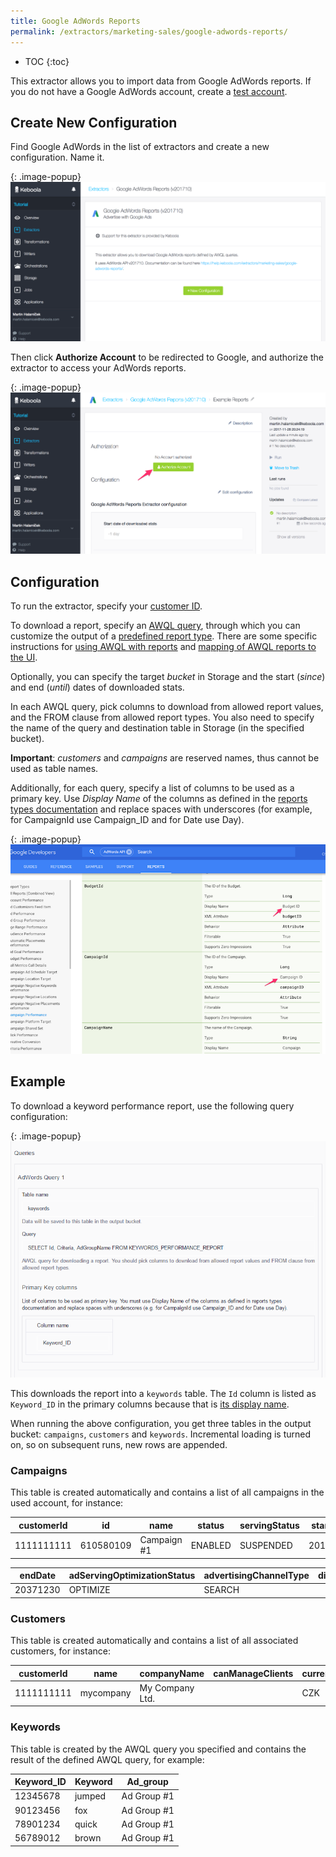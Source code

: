 ```yaml
---
title: Google AdWords Reports
permalink: /extractors/marketing-sales/google-adwords-reports/
---
```


* TOC
{:toc}

This extractor allows you to import data from Google AdWords reports.
If you do not have a Google AdWords account, create a [test account](https://developers.google.com/adwords/api/docs/guides/first-api-call#create_test_accounts).

## Create New Configuration
Find Google AdWords in the list of extractors and create a new configuration. Name it.

{: .image-popup}
![Screenshot - Create configuration](/extractors/marketing-sales/google-adwords-reports/ui_create_config.png)

Then click **Authorize Account** to be redirected to Google, and authorize the extractor to access your AdWords reports.

{: .image-popup}
![Screenshot - Create configuration](/extractors/marketing-sales/google-adwords-reports/ui_authorize_config.png)

## Configuration
To run the extractor, specify your [customer ID](https://support.google.com/adwords/answer/1704344?hl=en).


To download a report, specify an [AWQL query](https://developers.google.com/adwords/api/docs/guides/awql),
through which you can customize the output of a [predefined report type](https://developers.google.com/adwords/api/docs/appendix/reports). 
There are some specific instructions for 
[using AWQL with reports](https://developers.google.com/adwords/api/docs/guides/awql#using_awql_with_reports) and
[mapping of AWQL reports to the UI](https://developers.google.com/adwords/api/docs/guides/uireports).

Optionally, you can specify the target *bucket* in Storage and the start (*since*) and end (*until*) dates of downloaded stats.

In each AWQL query, pick columns to download from allowed report values, and the FROM clause from allowed report types.
You also need to specify the name of the query and destination table in Storage (in the specified bucket). 

**Important**: *customers* and *campaigns* are reserved names, thus cannot be used as table names.

Additionally, for each query, specify a list of columns to be used as a primary key. 
Use *Display Name* of the columns as defined in the [reports types documentation](https://developers.google.com/adwords/api/docs/appendix/reports) and replace spaces with underscores 
(for example, for CampaignId use Campaign_ID and for Date use Day).

{: .image-popup}
![Screenshot - Report column names](/extractors/marketing-sales/google-adwords-reports/report_types.png)

## Example
To download a keyword performance report, use the following query configuration:

{: .image-popup}
![Screenshot - Query configuration](/extractors/marketing-sales/google-adwords-reports/ui_queries.png)

This downloads the report into a `keywords` table. The `Id` column is listed as `Keyword_ID` in the primary columns 
because that is [its display name](https://developers.google.com/adwords/api/docs/appendix/reports/keywords-performance-report#id).

When running the above configuration, you get three tables in the output bucket:
`campaigns`, `customers` and `keywords`. Incremental loading is turned on, so on subsequent runs, new rows are appended.

### Campaigns
This table is created automatically and contains a list of all campaigns in the used account, for instance:

| customerId | id        | name        | status  | servingStatus | startDate |
|------------|-----------|-------------|---------|---------------|-----------|
| 1111111111 | 610580109 | Campaign #1 | ENABLED | SUSPENDED     | 20160614  |

| endDate  | adServingOptimizationStatus | advertisingChannelType | displaySelect |
|----------|-----------------------------|------------------------|---------------|
| 20371230 | OPTIMIZE                    | SEARCH                 |               |

### Customers 
This table is created automatically and contains a list of all associated customers, for instance:

| customerId | name      | companyName     | canManageClients | currencyCode | dateTimeZone  |
|------------|-----------|-----------------|------------------|--------------|---------------|
| 1111111111 | mycompany | My Company Ltd. |                  | CZK          | Europe/Prague |

### Keywords
This table is created by the AWQL query you specified and contains the result of the defined AWQL query, for example:

| Keyword_ID | Keyword | Ad_group    |
|------------|---------|-------------|
| 12345678   | jumped  | Ad Group #1 |
| 90123456   | fox     | Ad Group #1 |
| 78901234   | quick   | Ad Group #1 |
| 56789012   | brown   | Ad Group #1 |
